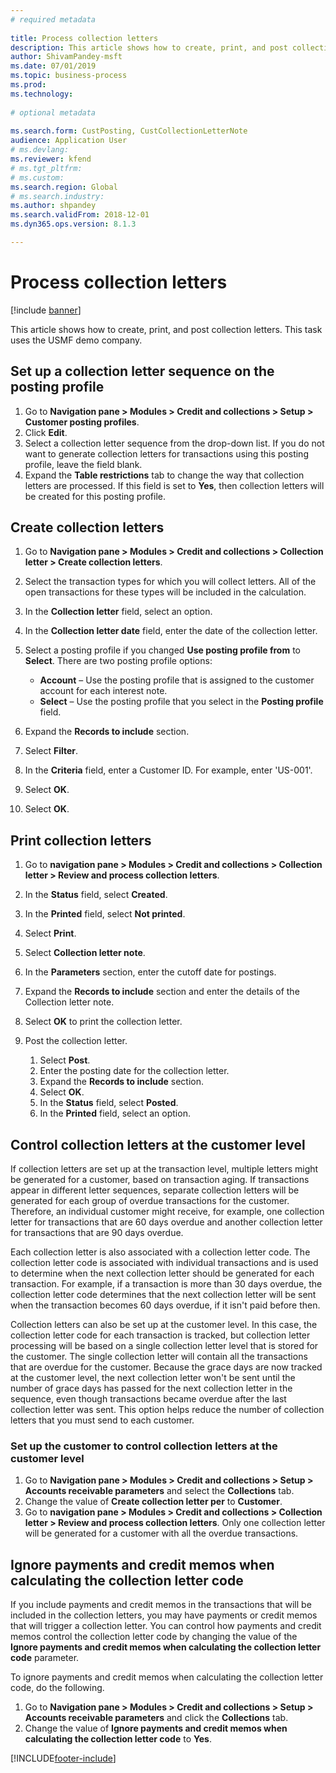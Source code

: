 ```yaml
--- 
# required metadata 
 
title: Process collection letters
description: This article shows how to create, print, and post collection letters. 
author: ShivamPandey-msft
ms.date: 07/01/2019
ms.topic: business-process 
ms.prod:  
ms.technology:  
 
# optional metadata 
 
ms.search.form: CustPosting, CustCollectionLetterNote   
audience: Application User 
# ms.devlang:  
ms.reviewer: kfend
# ms.tgt_pltfrm:  
# ms.custom:  
ms.search.region: Global
# ms.search.industry: 
ms.author: shpandey
ms.search.validFrom: 2018-12-01 
ms.dyn365.ops.version: 8.1.3

---
```

# Process collection letters

[!include [banner](../../includes/banner.md)]

This article shows how to create, print, and post collection letters. This task uses the USMF demo company.

## Set up a collection letter sequence on the posting profile
1. Go to **Navigation pane > Modules > Credit and collections > Setup > Customer posting profiles**.
2. Click **Edit**.
3. Select a collection letter sequence from the drop-down list. If you do not want to generate collection letters for transactions using this posting profile, leave the field blank.  
4. Expand the **Table restrictions** tab to change the way that collection letters are processed. If this field is set to **Yes**, then collection letters will be created for this posting profile.  

## Create collection letters
1. Go to **Navigation pane > Modules > Credit and collections > Collection letter > Create collection letters**.
2. Select the transaction types for which you will collect letters. All of the open transactions for these types will be included in the calculation.  
3. In the **Collection letter** field, select an option.
4. In the **Collection letter date** field, enter the date of the collection letter.
5. Select a posting profile if you changed **Use posting profile from** to **Select**. There are two posting profile options:   

   - **Account** – Use the posting profile that is assigned to the customer account for each interest note.   
   - **Select** – Use the posting profile that you select in the **Posting profile** field.  

6. Expand the **Records to include** section.
7. Select **Filter**.
8. In the **Criteria** field, enter a Customer ID. For example, enter 'US-001'.
9. Select **OK**.
10. Select **OK**.

## Print collection letters
1. Go to **navigation pane > Modules > Credit and collections > Collection letter > Review and process collection letters**.
2. In the **Status** field, select **Created**.
3. In the **Printed** field, select **Not printed**.
4. Select **Print**.
5. Select **Collection letter note**.
6. In the **Parameters** section, enter the cutoff date for postings.
7. Expand the **Records to include** section and enter the details of the Collection letter note.
8. Select **OK** to print the collection letter.
9. Post the collection letter.

    1. Select **Post**.
    1. Enter the posting date for the collection letter.
    1. Expand the **Records to include** section.
    1. Select **OK**.
    1. In the **Status** field, select **Posted**.
    1. In the **Printed** field, select an option.

## Control collection letters at the customer level
If collection letters are set up at the transaction level, multiple letters might be generated for a customer, based on transaction aging. If transactions appear in different letter sequences, separate collection letters will be generated for each group of overdue transactions for the customer. Therefore, an individual customer might receive, for example, one collection letter for transactions that are 60 days overdue and another collection letter for transactions that are 90 days overdue. 

Each collection letter is also associated with a collection letter code. The collection letter code is associated with individual transactions and is used to determine when the next collection letter should be generated for each transaction. For example, if a transaction is more than 30 days overdue, the collection letter code determines that the next collection letter will be sent when the transaction becomes 60 days overdue, if it isn't paid before then. 

Collection letters can also be set up at the customer level. In this case, the collection letter code for each transaction is tracked, but collection letter processing will be based on a single collection letter level that is stored for the customer. The single collection letter will contain all the transactions that are overdue for the customer. Because the grace days are now tracked at the customer level, the next collection letter won't be sent until the number of grace days has passed for the next collection letter in the sequence, even though transactions became overdue after the last collection letter was sent. This option helps reduce the number of collection letters that you must send to each customer.

### Set up the customer to control collection letters at the customer level
1.  Go to **Navigation pane > Modules > Credit and collections > Setup > Accounts receivable parameters** and select the **Collections** tab. 
2.  Change the value of **Create collection letter per** to **Customer**. 
3.  Go to **navigation pane > Modules > Credit and collections > Collection letter > Review and process collection letters**. Only one collection letter will be generated for a customer with all the overdue transactions.

## Ignore payments and credit memos when calculating the collection letter code
If you include payments and credit memos in the transactions that will be included in the collection letters, you may have payments or credit memos that will trigger a collection letter. You can control how payments and credit memos control the collection letter code by changing the value of the **Ignore payments and credit memos when calculating the collection letter code** parameter. 

To ignore payments and credit memos when calculating the collection letter code, do the following.

1. Go to **Navigation pane > Modules > Credit and collections > Setup > Accounts receivable parameters** and click the **Collections** tab. 
2. Change the value of **Ignore payments and credit memos when calculating the collection letter code** to **Yes**.


[!INCLUDE[footer-include](../../../includes/footer-banner.md)]
